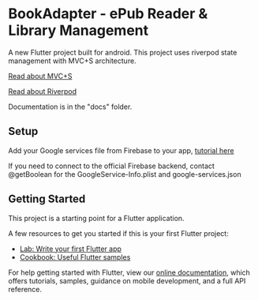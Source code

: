 # BookAdapter - ePub Reader & Library Management

A new Flutter project built for android. This project uses riverpod state management with MVC+S architecture.

[Read about MVC+S](https://blog.gskinner.com/archives/2020/09/flutter-state-management-with-mvcs.html)

[Read about Riverpod](https://codewithandrea.com/videos/flutter-state-management-riverpod/)

Documentation is in the "docs" folder.

## Setup

Add your Google services file from Firebase to your app, [tutorial here](https://firebase.google.com/docs/flutter/setup?platform=ios)

If you need to connect to the official Firebase backend, contact @getBoolean for the GoogleService-Info.plist and google-services.json

## Getting Started

This project is a starting point for a Flutter application.

A few resources to get you started if this is your first Flutter project:

- [Lab: Write your first Flutter app](https://flutter.dev/docs/get-started/codelab)
- [Cookbook: Useful Flutter samples](https://flutter.dev/docs/cookbook)

For help getting started with Flutter, view our
[online documentation](https://flutter.dev/docs), which offers tutorials,
samples, guidance on mobile development, and a full API reference.
